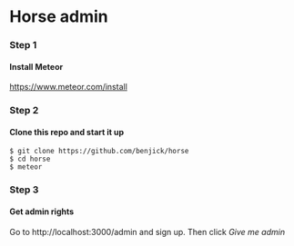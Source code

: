 Horse admin
=============================

### Step 1
#### Install Meteor

https://www.meteor.com/install

### Step 2
#### Clone this repo and start it up

	$ git clone https://github.com/benjick/horse
	$ cd horse
	$ meteor

### Step 3
#### Get admin rights

Go to http://localhost:3000/admin and sign up. Then click *Give me admin*